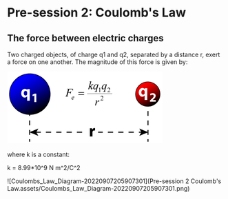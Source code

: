# Pre-session 2: Coulomb's Law

## The force between electric charges

Two charged objects, of charge q1 and q2, separated by a distance r, exert a force on one another. The magnitude of this force is given by:

<img src="Pre-session 2 Coulomb's Law.assets/Coulombs_Law_Diagram-20220907205907301.png"/>

where k is a constant:

k = 8.99*10^9 N m^2/C^2



![Coulombs_Law_Diagram-20220907205907301](Pre-session 2 Coulomb's Law.assets/Coulombs_Law_Diagram-20220907205907301.png)
